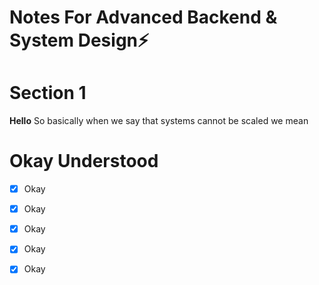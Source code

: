 # Notes For Advanced Backend & System Design⚡

# Section 1
**Hello** 
So basically when we say that systems cannot be scaled we mean

# Okay Understood

- [x] Okay
- [x] Okay
- [x] Okay
- [x] Okay
- [x] Okay

